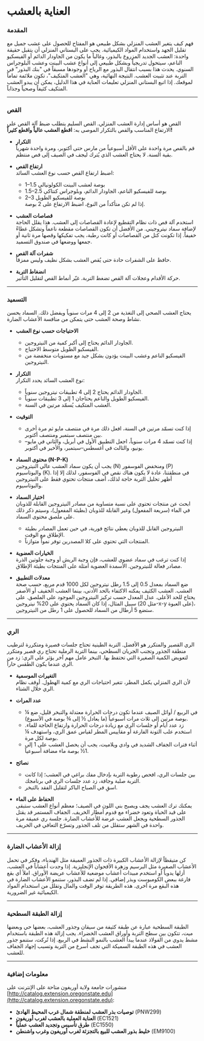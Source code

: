 # العناية بالعشب

### المقدمة

فهم كيف يتغير العشب المنزلي بشكل طبيعي هو المفتاح للحصول على عشب جميل مع تقليل الجهد واستخدام المواد الكيميائية. يجب على البستاني المنزلي أن يتقبل حقيقة واحدة: العشب الجديد المزروع بالبذور، وغالباً ما يكون من الجاودار الدائم أو الفيسكيو الناعم، سيتحول تدريجياً وبشكل طبيعي إلى أنواع عشب البينت وعشب البلوجراس السنوي. يحدث هذا بسبب انتقال البذور مع الرياح أو وجودها مسبقاً في "بنك البذور" في التربة عند تثبيت العشب. النتيجة النهائية، وهي "العشب المتكيف"، تكون ملائمة تماماً لموقعك. إذا اتبع البستاني المنزلي تعليمات العناية في هذا الدليل، يمكن أن يبدو العشب المتكيف كثيفاً وصحياً وجذاباً.

---

### القص

القص هو أساس إدارة العشب المنزلي. القص السليم يتطلب ضبط آلة القص على الارتفاع المناسب والقص بالتكرار الموصى به: **اقطع العشب عالياً واقطع كثيراً!**

- **التكرار**  
  قم بالقص مرة واحدة على الأقل أسبوعياً من مارس حتى أكتوبر، ومرة واحدة شهرياً بقية السنة. لا يحتاج العشب الذي يُترك ليجف في الصيف إلى قص منتظم.

- **ارتفاع القص**  
  اضبط ارتفاع القص حسب نوع العشب السائد:  
  - 1–1.5 بوصة لعشب البينت الكولونيالي  
  - 1.5–2.5 بوصة للفيسكيو الناعم، الجاودار الدائم، وبلوجراس كنتاكي  
  - 2–3 بوصة للفيسكيو الطويل  
  إذا لم تكن متأكداً من النوع، اضبط الارتفاع على 2 بوصة.

- **قصاصات العشب**  
  استخدم آلة قص ذات نظام التقطيع لإعادة القصاصات إلى العشب. هذا يقلل الحاجة لإضافة سماد نيتروجيني. من الأفضل أن تكون القصاصات مقطعة ناعماً وتشكل غطاءً خفيفاً. إذا تكونت كتل من القصاصات أو كانت رطبة، يجب تفكيكها وقصها مرة ثانية أو جمعها ووضعها في صندوق التسميد.

- **شفرات آلة القص**  
  حافظ على الشفرات حادة حتى يُقص العشب بشكل نظيف وليس ممزقاً.

- **انضغاط التربة**  
  حركة الأقدام وعجلات آلة القص تضغط التربة. غيّر أنماط القص لتقليل التأثير.

---

### التسميد

يحتاج العشب الصحي إلى التغذية من 2 إلى 4 مرات سنوياً ويفضل ذلك. السماد يحسن نشاط وصحة العشب حتى يتمكن من منافسة الأعشاب الضارة.

- **الاحتياجات حسب نوع العشب**  
  - الجاودار الدائم يحتاج إلى أكبر كمية من النيتروجين.  
  - الفيسكيو الطويل متوسط الاحتياج.  
  - الفيسكيو الناعم وعشب البينت يؤدون بشكل جيد مع مستويات منخفضة من النيتروجين.

- **التكرار**  
  نوع العشب السائد يحدد التكرار:  
  - الجاودار الدائم يحتاج 2 إلى 4 تطبيقات نيتروجين سنوياً.  
  - الفيسكيو الطويل والناعم يحتاجان 1 إلى 3 تطبيقات سنوياً.  
  - العشب المتكيف يُسمّد مرتين في السنة.

- **التوقيت**  
  - إذا كنت تسمّد مرتين في السنة، افعل ذلك مرة في منتصف مايو ثم مرة أخرى بين منتصف سبتمبر ومنتصف أكتوبر.  
  - إذا كنت تسمّد 4 مرات سنوياً، اجعل التطبيق الأول في أبريل، والثاني في مايو–يونيو، والثالث في أغسطس–سبتمبر، والأخير في أكتوبر.

- **محتوى السماد (N-P-K)**  
  يجب أن يكون سماد العشب عالي النيتروجين (N) ومنخفض الفوسفور (P) والبوتاسيوم (K). في منطقتنا، عادة لا يكون هناك نقص في الفوسفور، لذلك إلا إذا أظهر تحليل التربة حاجة لذلك، أضف منتجات تحتوي فقط على النيتروجين والبوتاسيوم.

- **اختيار السماد**  
  ابحث عن منتجات تحتوي على نسبة متساوية من مصادر النيتروجين القابلة للذوبان في الماء (سريعة المفعول) وغير القابلة للذوبان (بطيئة المفعول)، وسيتم ذكر ذلك على ملصق محتوى السماد.  
  - النيتروجين القابل للذوبان يعطي نتائج فورية، في حين تعمل المصادر بطيئة الإطلاق مع الوقت.  
  - المنتجات التي تحتوي على كلا المصدرين توفر نمواً متوازناً.

- **الخيارات العضوية**  
  إذا كنت ترغب في سماد عضوي للعشب، فإن وجبة الريش أو وجبة جلوتين الذرة مصادر فعالة للنيتروجين. الأسمدة العضوية أمثلة على المنتجات بطيئة الإطلاق.

- **معدلات التطبيق**  
  ضع السماد بمعدل 0.5 إلى 1.5 رطل نيتروجين لكل 1000 قدم مربع، حسب صحة العشب. العشب الكثيف يمكنه الاكتفاء بالحد الأدنى، بينما العشب الخفيف أو الأصفر يحتاج للحد الأعلى. عدل المعدل حسب تركيز النيتروجين الموجود على الملصق. على سبيل المثال، إذا كان السماد يحتوي على 20% نيتروجين (مثل 20-x-y على العبوة)، ستضع 5 أرطال من السماد للحصول على 1 رطل من النيتروجين.

---

### الري

الري القصير والمتكرر هو الأفضل. التربة الطينية تحتاج جلسات قصيرة ومتكررة لترطيب منطقة الجذور وتجنب الجريان السطحي، بينما التربة الرملية تحتاج ري قصير ومتكرر لتعويض الكمية الصغيرة التي تحتفظ بها. التبخر عامل مهم آخر يؤثر على الري: زد من الري عندما يكون الطقس حاراً.

- **التغيرات الموسمية**  
  لأن الري المنزلي يكمل المطر، تتغير احتياجات الري مع كمية الهطول. أوقف نظام الري خلال الشتاء.

- **عدد المرات**  
  - في الربيع / أوائل الصيف عندما تكون درجات الحرارة معتدلة والتبخر قليل، ضع ¼ بوصة مرتين إلى ثلاث مرات أسبوعياً (ما يعادل ½ إلى ¾ بوصة في الأسبوع).  
  - زد عدد أيام أو جلسات الري مع زيادة درجات الحرارة وارتفاع الحاجة للماء. استخدم علب التونة الفارغة أو مقاييس المطر لقياس عمق الري، واستهدف ¼ بوصة لكل مرة.  
  - أثناء فترات الجفاف الشديد في وادي ويلاميت، يجب أن يحصل العشب على 1 إلى 1½ بوصة ماء مضافة أسبوعياً.

- **نصائح**  
  - بين جلسات الري، افحص رطوبة التربة بإدخال مفك براغي في العشب؛ إذا كانت التربة صلبة وجافة، زد عدد جلسات الري في برنامجك.  
  - اسقِ في الصباح الباكر لتقليل الفقد بالتبخر.

- **الحفاظ على الماء**  
  يمكنك ترك العشب يجف ويصبح بني اللون في الصيف؛ معظم أنواع العشب ستبقى على قيد الحياة وتعود خضراء مع قدوم أمطار الخريف. الجفاف المستمر قد يقتل الجذور السطحية ويجعل العشب عرضة للأعشاب الضارة. جلسة ري عميقة مرة واحدة في الشهر ستقلل من تلف الجذور وتسرّع التعافي في الخريف.

---

### إزالة الأعشاب الضارة

كن متيقظاً لإزالة الأعشاب الكبيرة ذات الجذور العميقة مثل الهندباء، وفكر في تحمل الأعشاب الصغيرة مثل البرسيم وزهرة الأقحوان الإنجليزية. إذا وجدت أعشاباً في العشب، أزلها يدوياً أو استخدم مبيدات أعشاب موضعية للأعشاب عريضة الأوراق. املأ أي بقع فارغة ببعض الكومبوست وبذر إضافي. إذا لم تضف البذور، ستنمو الأعشاب الضارة في هذه البقع مرة أخرى. هذه الطريقة توفر الوقت والمال وتقلل من استخدام المواد الكيميائية غير الضرورية.

---

### إزالة الطبقة السطحية

الطبقة السطحية عبارة عن طبقة كثيفة من سيقان وجذور العشب، بعضها حي وبعضها ميت، تتكون بين سطح التربة وأوراق العشب الخضراء. يجب إزالة هذه الطبقة باستخدام مشط يدوي من الفولاذ عندما يبدأ العشب بالنمو النشط في الربيع. إذا تُركت، ستنمو جذور العشب في هذه الطبقة السميكة التي تجف أسرع من التربة وتسبب إجهاد الجفاف للعشب.

---

### معلومات إضافية

منشورات جامعة ولاية أوريغون متاحة على الإنترنت على [http://catalog.extension.oregonstate.edu](http://catalog.extension.oregonstate.edu):

- **توصيات بذر العشب لمنطقة شمال غرب المحيط الهادئ** (PNW299)  
- **العناية العملية بالعشب لغرب أوريغون** (EC1521)  
- **طرق تأسيس وتجديد العشب عملياً** (EC1550)  
- **خليط بذور العشب للبيع بالتجزئة لغرب أوريغون وغرب واشنطن** (EM9100)
